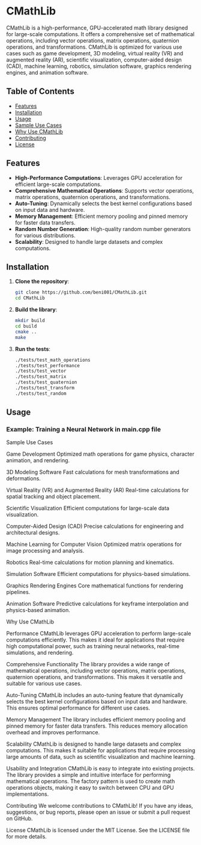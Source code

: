 # CMathLib

CMathLib is a high-performance, GPU-accelerated math library designed for large-scale computations. It offers a comprehensive set of mathematical operations, including vector operations, matrix operations, quaternion operations, and transformations. CMathLib is optimized for various use cases such as game development, 3D modeling, virtual reality (VR) and augmented reality (AR), scientific visualization, computer-aided design (CAD), machine learning, robotics, simulation software, graphics rendering engines, and animation software.

## Table of Contents

- [Features](#features)
- [Installation](#installation)
- [Usage](#usage)
- [Sample Use Cases](#sample-use-cases)
- [Why Use CMathLib](#why-use-cmathlib)
- [Contributing](#contributing)
- [License](#license)

## Features

- **High-Performance Computations**: Leverages GPU acceleration for efficient large-scale computations.
- **Comprehensive Mathematical Operations**: Supports vector operations, matrix operations, quaternion operations, and transformations.
- **Auto-Tuning**: Dynamically selects the best kernel configurations based on input data and hardware.
- **Memory Management**: Efficient memory pooling and pinned memory for faster data transfers.
- **Random Number Generation**: High-quality random number generators for various distributions.
- **Scalability**: Designed to handle large datasets and complex computations.


## Installation

1. **Clone the repository**:
    ```sh
    git clone https://github.com/beni001/CMathLib.git
    cd CMathLib
    ```

2. **Build the library**:
    ```sh
    mkdir build
    cd build
    cmake ..
    make
    ```

3. **Run the tests**:
    ```sh
    ./tests/test_math_operations
    ./tests/test_performance
    ./tests/test_vector
    ./tests/test_matrix
    ./tests/test_quaternion
    ./tests/test_transform
    ./tests/test_random
    ```

## Usage

### Example: Training a Neural Network in main.cpp file

Sample Use Cases

Game Development
Optimized math operations for game physics, character animation, and rendering.

3D Modeling Software
Fast calculations for mesh transformations and deformations.

Virtual Reality (VR) and Augmented Reality (AR)
Real-time calculations for spatial tracking and object placement.

Scientific Visualization
Efficient computations for large-scale data visualization.

Computer-Aided Design (CAD)
Precise calculations for engineering and architectural designs.

Machine Learning for Computer Vision
Optimized matrix operations for image processing and analysis.

Robotics
Real-time calculations for motion planning and kinematics.

Simulation Software
Efficient computations for physics-based simulations.

Graphics Rendering Engines
Core mathematical functions for rendering pipelines.

Animation Software
Predictive calculations for keyframe interpolation and physics-based animation.

Why Use CMathLib

Performance
CMathLib leverages GPU acceleration to perform large-scale computations efficiently. This makes it ideal for applications that require high computational power, such as training neural networks, real-time simulations, and rendering.

Comprehensive Functionality
The library provides a wide range of mathematical operations, including vector operations, matrix operations, quaternion operations, and transformations. This makes it versatile and suitable for various use cases.

Auto-Tuning
CMathLib includes an auto-tuning feature that dynamically selects the best kernel configurations based on input data and hardware. This ensures optimal performance for different use cases.

Memory Management
The library includes efficient memory pooling and pinned memory for faster data transfers. This reduces memory allocation overhead and improves performance.

Scalability
CMathLib is designed to handle large datasets and complex computations. This makes it suitable for applications that require processing large amounts of data, such as scientific visualization and machine learning.

Usability and Integration
CMathLib is easy to integrate into existing projects. The library provides a simple and intuitive interface for performing mathematical operations. The factory pattern is used to create math operations objects, making it easy to switch between CPU and GPU implementations.

Contributing
We welcome contributions to CMathLib! If you have any ideas, suggestions, or bug reports, please open an issue or submit a pull request on GitHub.

License
CMathLib is licensed under the MIT License. See the LICENSE file for more details.
